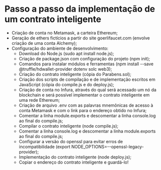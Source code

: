 # Passo a passo da implementação de um contrato inteligente

- Criação de conta no Metamask, a carteira Ethereum;
- Geração de ethers fictícios a partir do site goerlifaucet.com (envolve criação de uma conta Alchemy);
- Configuração do ambiente de desenvolvimento:
  - Download do Node.js (sudo apt install node.js);
  - Criação de package.json com configuração do projeto (npm init);
  - Comandos para instalar módulos e ferramentas (npm install --save @truffle/hdwallet-provider dotenv solc web3);
  - Criação do contrato inteligente (cópia do Parabens.sol);
  - Criação dos scripts de compilação e de implementação escritos em JavaScript (cópia do compile.js e do deploy.js);
  - Criação de conta no Infura, através do qual será acessado um nó da blockchain e será possível implementar o contrato inteligente em uma rede Ethereum;
  - Criação de arquivo .env com as palavras mnemônicas de acesso à conta Metamask e com o link para o endereço obtido no Infura;
  - Comentar a linha module.exports e descomentar a linha console.log ao final do compile.js;
  - Compilar o contrato inteligente (node compile.js);
  - Comentar a linha console.log e descomentar a linha module.exports ao final do compile.js;
  - Configurar a versão do openssl para evitar erros de incompatibilidade (export NODE_OPTIONS=--openssl-legacy-provider);
  - Implementação do contrato inteligente (node deploy.js);
  - Copiar o endereço do contrato inteligente e guardá-lo!
